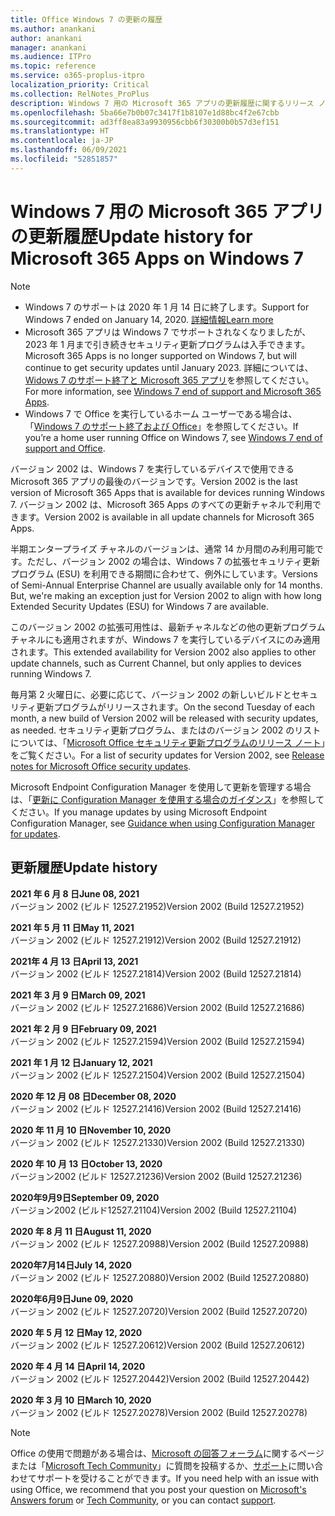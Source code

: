 ```yaml
---
title: Office Windows 7 の更新の履歴
ms.author: anankani
author: anankani
manager: anankani
ms.audience: ITPro
ms.topic: reference
ms.service: o365-proplus-itpro
localization_priority: Critical
ms.collection: RelNotes_ProPlus
description: Windows 7 用の Microsoft 365 アプリの更新履歴に関するリリース ノートを提供
ms.openlocfilehash: 5ba66e7b0b07c3417f1b8107e1d88bc4f2e67cbb
ms.sourcegitcommit: ad3ff8ea83a9930956cbb6f30300b0b57d3ef151
ms.translationtype: HT
ms.contentlocale: ja-JP
ms.lasthandoff: 06/09/2021
ms.locfileid: "52851857"
---
```

# <a name="update-history-for-microsoft-365-apps-on-windows-7"></a><span data-ttu-id="697b1-103">Windows 7 用の Microsoft 365 アプリの更新履歴</span><span class="sxs-lookup"><span data-stu-id="697b1-103">Update history for Microsoft 365 Apps on Windows 7</span></span> 

 > [!NOTE]
>
>- <span data-ttu-id="697b1-104">Windows 7 のサポートは 2020 年 1 月 14 日に終了します。</span><span class="sxs-lookup"><span data-stu-id="697b1-104">Support for Windows 7 ended on January 14, 2020.</span></span> [<span data-ttu-id="697b1-105">詳細情報</span><span class="sxs-lookup"><span data-stu-id="697b1-105">Learn more</span></span>](https://www.microsoft.com/microsoft-365/windows/end-of-windows-7-support)
>- <span data-ttu-id="697b1-106">Microsoft 365 アプリは Windows 7 でサポートされなくなりましたが、2023 年 1 月まで引き続きセキュリティ更新プログラムは入手できます。</span><span class="sxs-lookup"><span data-stu-id="697b1-106">Microsoft 365 Apps is no longer supported on Windows 7, but will continue to get security updates until January 2023.</span></span> <span data-ttu-id="697b1-107">詳細については、[Widows 7 のサポート終了と Microsoft 365 アプリ](/DeployOffice/endofsupport/windows-7-support)を参照してください。</span><span class="sxs-lookup"><span data-stu-id="697b1-107">For more information, see [Windows 7 end of support and Microsoft 365 Apps](/DeployOffice/endofsupport/windows-7-support).</span></span>
>- <span data-ttu-id="697b1-108">Windows 7 で Office を実行しているホーム ユーザーである場合は、「[Windows 7 のサポート終了および Office](https://support.microsoft.com/office/78f20fab-b57b-44d7-8368-06a8493f3cb9)」を参照してください。</span><span class="sxs-lookup"><span data-stu-id="697b1-108">If you’re a home user running Office on Windows 7, see [Windows 7 end of support and Office](https://support.microsoft.com/office/78f20fab-b57b-44d7-8368-06a8493f3cb9).</span></span>

<span data-ttu-id="697b1-109">バージョン 2002 は、Windows 7 を実行しているデバイスで使用できる Microsoft 365 アプリの最後のバージョンです。</span><span class="sxs-lookup"><span data-stu-id="697b1-109">Version 2002 is the last version of Microsoft 365 Apps that is available for devices running Windows 7.</span></span> <span data-ttu-id="697b1-110">バージョン 2002 は、Microsoft 365 Apps のすべての更新チャネルで利用できます。</span><span class="sxs-lookup"><span data-stu-id="697b1-110">Version 2002 is available in all update channels for Microsoft 365 Apps.</span></span>

<span data-ttu-id="697b1-p104">半期エンタープライズ チャネルのバージョンは、通常 14 か月間のみ利用可能です。ただし、バージョン 2002 の場合は、Windows 7 の拡張セキュリティ更新プログラム (ESU) を利用できる期間に合わせて、例外にしています。</span><span class="sxs-lookup"><span data-stu-id="697b1-p104">Versions of Semi-Annual Enterprise Channel are usually available only for 14 months. But, we're making an exception just for Version 2002 to align with how long Extended Security Updates (ESU) for Windows 7 are available.</span></span>

<span data-ttu-id="697b1-113">このバージョン 2002 の拡張可用性は、最新チャネルなどの他の更新プログラム チャネルにも適用されますが、Windows 7 を実行しているデバイスにのみ適用されます。</span><span class="sxs-lookup"><span data-stu-id="697b1-113">This extended availability for Version 2002 also applies to other update channels, such as Current Channel, but only applies to devices running Windows 7.</span></span>

<span data-ttu-id="697b1-114">毎月第 2 火曜日に、必要に応じて、バージョン 2002 の新しいビルドとセキュリティ更新プログラムがリリースされます。</span><span class="sxs-lookup"><span data-stu-id="697b1-114">On the second Tuesday of each month, a new build of Version 2002 will be released with security updates, as needed.</span></span> <span data-ttu-id="697b1-115">セキュリティ更新プログラム、またはのバージョン 2002 のリストについては、「[Microsoft Office セキュリティ更新プログラムのリリース ノート](microsoft365-apps-security-updates.md)」をご覧ください。</span><span class="sxs-lookup"><span data-stu-id="697b1-115">For a list of security updates for Version 2002, see [Release notes for Microsoft Office security updates](microsoft365-apps-security-updates.md).</span></span>

<span data-ttu-id="697b1-116">Microsoft Endpoint Configuration Manager を使用して更新を管理する場合は、「[更新に Configuration Manager を使用する場合のガイダンス](/deployoffice/endofsupport/windows-7-support#guidance-when-using-configuration-manager-for-updates)」を参照してください。</span><span class="sxs-lookup"><span data-stu-id="697b1-116">If you manage updates by using Microsoft Endpoint Configuration Manager, see [Guidance when using Configuration Manager for updates](/deployoffice/endofsupport/windows-7-support#guidance-when-using-configuration-manager-for-updates).</span></span>


## <a name="update-history"></a><span data-ttu-id="697b1-117">更新履歴</span><span class="sxs-lookup"><span data-stu-id="697b1-117">Update history</span></span>

[//]: # (削除しないでください)

<span data-ttu-id="697b1-119">**2021 年 6 月 8 日**</span><span class="sxs-lookup"><span data-stu-id="697b1-119">**June 08, 2021**</span></span><br/>
<span data-ttu-id="697b1-120">バージョン 2002 (ビルド 12527.21952)</span><span class="sxs-lookup"><span data-stu-id="697b1-120">Version 2002 (Build 12527.21952)</span></span><br/>

<span data-ttu-id="697b1-121">**2021 年 5 月 11 日**</span><span class="sxs-lookup"><span data-stu-id="697b1-121">**May 11, 2021**</span></span><br/>
<span data-ttu-id="697b1-122">バージョン 2002 (ビルド 12527.21912)</span><span class="sxs-lookup"><span data-stu-id="697b1-122">Version 2002 (Build 12527.21912)</span></span><br/>

<span data-ttu-id="697b1-123">**2021年 4 月 13 日**</span><span class="sxs-lookup"><span data-stu-id="697b1-123">**April 13, 2021**</span></span><br/>
<span data-ttu-id="697b1-124">バージョン 2002 (ビルド 12527.21814)</span><span class="sxs-lookup"><span data-stu-id="697b1-124">Version 2002 (Build 12527.21814)</span></span><br/>

<span data-ttu-id="697b1-125">**2021 年 3 月 9 日**</span><span class="sxs-lookup"><span data-stu-id="697b1-125">**March 09, 2021**</span></span><br/>
<span data-ttu-id="697b1-126">バージョン 2002 (ビルド 12527.21686)</span><span class="sxs-lookup"><span data-stu-id="697b1-126">Version 2002 (Build 12527.21686)</span></span><br/>

<span data-ttu-id="697b1-127">**2021 年 2 月 9 日**</span><span class="sxs-lookup"><span data-stu-id="697b1-127">**February 09, 2021**</span></span><br/>
<span data-ttu-id="697b1-128">バージョン 2002 (ビルド 12527.21594)</span><span class="sxs-lookup"><span data-stu-id="697b1-128">Version 2002 (Build 12527.21594)</span></span><br/>

<span data-ttu-id="697b1-129">**2021 年 1 月 12 日**</span><span class="sxs-lookup"><span data-stu-id="697b1-129">**January 12, 2021**</span></span><br/>
<span data-ttu-id="697b1-130">バージョン 2002 (ビルド 12527.21504)</span><span class="sxs-lookup"><span data-stu-id="697b1-130">Version 2002 (Build 12527.21504)</span></span><br/>

<span data-ttu-id="697b1-131">**2020 年 12 月 08 日**</span><span class="sxs-lookup"><span data-stu-id="697b1-131">**December 08, 2020**</span></span><br/>
<span data-ttu-id="697b1-132">バージョン 2002 (ビルド 12527.21416)</span><span class="sxs-lookup"><span data-stu-id="697b1-132">Version 2002 (Build 12527.21416)</span></span><br/>

<span data-ttu-id="697b1-133">**2020 年 11 月 10 日**</span><span class="sxs-lookup"><span data-stu-id="697b1-133">**November 10, 2020**</span></span><br/>
<span data-ttu-id="697b1-134">バージョン 2002 (ビルド 12527.21330)</span><span class="sxs-lookup"><span data-stu-id="697b1-134">Version 2002 (Build 12527.21330)</span></span><br/>

<span data-ttu-id="697b1-135">**2020 年 10 月 13 日**</span><span class="sxs-lookup"><span data-stu-id="697b1-135">**October 13, 2020**</span></span><br/>
<span data-ttu-id="697b1-136">バージョン2002 (ビルド 12527.21236)</span><span class="sxs-lookup"><span data-stu-id="697b1-136">Version 2002 (Build 12527.21236)</span></span><br/>

<span data-ttu-id="697b1-137">**2020年9月9日**</span><span class="sxs-lookup"><span data-stu-id="697b1-137">**September 09, 2020**</span></span><br/>
<span data-ttu-id="697b1-138">バージョン2002 (ビルド12527.21104)</span><span class="sxs-lookup"><span data-stu-id="697b1-138">Version 2002 (Build 12527.21104)</span></span><br/>

<span data-ttu-id="697b1-139">**2020 年 8 月 11 日**</span><span class="sxs-lookup"><span data-stu-id="697b1-139">**August 11, 2020**</span></span><br/>
<span data-ttu-id="697b1-140">バージョン 2002 (ビルド 12527.20988)</span><span class="sxs-lookup"><span data-stu-id="697b1-140">Version 2002 (Build 12527.20988)</span></span><br/>

<span data-ttu-id="697b1-141">**2020年7月14日**</span><span class="sxs-lookup"><span data-stu-id="697b1-141">**July 14, 2020**</span></span><br/>
<span data-ttu-id="697b1-142">バージョン 2002 (ビルド 12527.20880)</span><span class="sxs-lookup"><span data-stu-id="697b1-142">Version 2002 (Build 12527.20880)</span></span><br/>

<span data-ttu-id="697b1-143">**2020年6月9日**</span><span class="sxs-lookup"><span data-stu-id="697b1-143">**June 09, 2020**</span></span><br/>
<span data-ttu-id="697b1-144">バージョン 2002 (ビルド 12527.20720)</span><span class="sxs-lookup"><span data-stu-id="697b1-144">Version 2002 (Build 12527.20720)</span></span><br/>

<span data-ttu-id="697b1-145">**2020 年 5 月 12 日**</span><span class="sxs-lookup"><span data-stu-id="697b1-145">**May 12, 2020**</span></span><br/>
<span data-ttu-id="697b1-146">バージョン 2002 (ビルド 12527.20612)</span><span class="sxs-lookup"><span data-stu-id="697b1-146">Version 2002 (Build 12527.20612)</span></span><br/>

<span data-ttu-id="697b1-147">**2020 年 4 月 14 日**</span><span class="sxs-lookup"><span data-stu-id="697b1-147">**April 14, 2020**</span></span><br/>
<span data-ttu-id="697b1-148">バージョン 2002 (ビルド 12527.20442)</span><span class="sxs-lookup"><span data-stu-id="697b1-148">Version 2002 (Build 12527.20442)</span></span><br/>

<span data-ttu-id="697b1-149">**2020 年 3 月 10 日**</span><span class="sxs-lookup"><span data-stu-id="697b1-149">**March 10, 2020**</span></span><br/>
<span data-ttu-id="697b1-150">バージョン 2002 (ビルド 12527.20278)</span><span class="sxs-lookup"><span data-stu-id="697b1-150">Version 2002 (Build 12527.20278)</span></span><br/>




> [!NOTE]
> <span data-ttu-id="697b1-151">Office の使用で問題がある場合は、[Microsoft の回答フォーラム](https://answers.microsoft.com/)に関するページまたは「[Microsoft Tech Community](https://techcommunity.microsoft.com/)」に質問を投稿するか、[サポート](https://support.microsoft.com/contactus)に問い合わせてサポートを受けることができます。</span><span class="sxs-lookup"><span data-stu-id="697b1-151">If you need help with an issue with using Office, we recommend that you post your question on [Microsoft's Answers forum](https://answers.microsoft.com/) or [Tech Community](https://techcommunity.microsoft.com/), or you can contact [support](https://support.microsoft.com/contactus).</span></span>